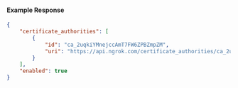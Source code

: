 <!-- Code generated for API Clients. DO NOT EDIT. -->

#### Example Response

```json
{
	"certificate_authorities": [
		{
			"id": "ca_2uqkiYMnejccAmT7FW6ZPBZmpZM",
			"uri": "https://api.ngrok.com/certificate_authorities/ca_2uqkiYMnejccAmT7FW6ZPBZmpZM"
		}
	],
	"enabled": true
}
```

